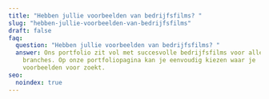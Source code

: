 ```yaml
---
title: "Hebben jullie voorbeelden van bedrijfsfilms? "
slug: "hebben-jullie-voorbeelden-van-bedrijfsfilms"
draft: false
faq:
  question: "Hebben jullie voorbeelden van bedrijfsfilms? "
  answer: Ons portfolio zit vol met succesvolle bedrijfsfilms voor allerlei
    branches. Op onze portfoliopagina kan je eenvoudig kiezen waar je
    voorbeelden voor zoekt.
seo:
  noindex: true
---
```

